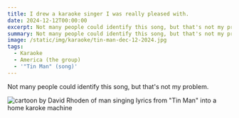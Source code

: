 ```yaml
---
title: I drew a karaoke singer I was really pleased with.
date: 2024-12-12T00:00:00
excerpt: Not many people could identify this song, but that's not my problem.
summary: Not many people could identify this song, but that's not my problem.
image: /static/img/karaoke/tin-man-dec-12-2024.jpg
tags:
  - Karaoke
  - America (the group)
  - '"Tin Man" (song)'
---
```


 Not many people could identify this song, but that's not my problem.

![cartoon by David Rhoden of man singing lyrics from "Tin Man" into a home karoke machine](/static/img/karaoke/tin-man-dec-12-2024.jpg)